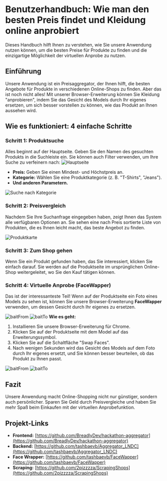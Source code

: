 # Benutzerhandbuch: Wie man den besten Preis findet und Kleidung online anprobiert

Dieses Handbuch hilft Ihnen zu verstehen, wie Sie unsere Anwendung nutzen können, um die besten Preise für Produkte zu finden und die einzigartige Möglichkeit der virtuellen Anprobe zu nutzen.

## Einführung

Unsere Anwendung ist ein Preisaggregator, der Ihnen hilft, die besten Angebote für Produkte in verschiedenen Online-Shops zu finden. Aber das ist noch nicht alles! Mit unserer Browser-Erweiterung können Sie Kleidung "anprobieren", indem Sie das Gesicht des Models durch Ihr eigenes ersetzen, um sich besser vorstellen zu können, wie das Produkt an Ihnen aussehen wird.

## Wie es funktioniert: 4 einfache Schritte

### Schritt 1: Produktsuche

Alles beginnt auf der Hauptseite. Geben Sie den Namen des gesuchten Produkts in die Suchleiste ein. Sie können auch Filter verwenden, um Ihre Suche zu verfeinern nach:
![Hauptseite](img/home.jpg)
*   **Preis:** Geben Sie einen Mindest- und Höchstpreis an.
*   **Kategorie:** Wählen Sie eine Produktkategorie (z. B. "T-Shirts", "Jeans").
*   **Und anderen Parametern.**

![Suche nach Kategorie](img/category.jpg)

### Schritt 2: Preisvergleich

Nachdem Sie Ihre Suchanfrage eingegeben haben, zeigt Ihnen das System alle verfügbaren Optionen an. Sie sehen eine nach Preis sortierte Liste von Produkten, die es Ihnen leicht macht, das beste Angebot zu finden.

![Produktkarte](img/card.jpg)
### Schritt 3: Zum Shop gehen

Wenn Sie ein Produkt gefunden haben, das Sie interessiert, klicken Sie einfach darauf. Sie werden auf die Produktseite im ursprünglichen Online-Shop weitergeleitet, wo Sie den Kauf tätigen können.

### Schritt 4: Virtuelle Anprobe (FaceWapper)

Das ist der interessanteste Teil! Wenn auf der Produktseite ein Foto eines Models zu sehen ist, können Sie unsere Browser-Erweiterung **FaceWapper** verwenden, um dessen Gesicht durch Ihr eigenes zu ersetzen.

![baitFrom](img/baitTo.jpg) ![baitTo](img/baitFrom.png)
**Wie es geht:**
1.  Installieren Sie unsere Browser-Erweiterung für Chrome.
2.  Klicken Sie auf der Produktseite mit dem Model auf das Erweiterungssymbol.
3.  Klicken Sie auf die Schaltfläche "Swap Faces".
4.  Nach wenigen Sekunden wird das Gesicht des Models auf dem Foto durch Ihr eigenes ersetzt, und Sie können besser beurteilen, ob das Produkt zu Ihnen passt.

![baitFrom](img/baitFrom1.png) ![baitTo](img/baitTo.png)
## Fazit

Unsere Anwendung macht Online-Shopping nicht nur günstiger, sondern auch persönlicher. Sparen Sie Geld durch Preisvergleiche und haben Sie mehr Spaß beim Einkaufen mit der virtuellen Anprobefunktion.

## Projekt-Links

*   **Frontend:** [https://github.com/BreadlyDev/hackathon-aggregator](https://github.com/BreadlyDev/hackathon-aggregator)
*   **Backend:** [https://github.com/tashbaevb/Aggregator_LNDC](https://github.com/tashbaevb/Aggregator_LNDC)
*   **Face Wrapper:** [https://github.com/tashbaevb/FaceWapper](https://github.com/tashbaevb/FaceWapper)
*   **Scraping:** [https://github.com/2pizzzza/ScrapingShops](https://github.com/2pizzzza/ScrapingShops)
